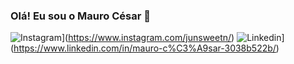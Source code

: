 ### Olá! Eu sou o Mauro César 👋

![Instagram](https://img.shields.io/badge/Instagram-E4405F?style=for-the-badge&logo=instagram&logoColor=white)](https://www.instagram.com/junsweetn/)
![Linkedin](https://img.shields.io/badge/LinkedIn-0077B5?style=for-the-badge&logo=linkedin&logoColor=white)](https://www.linkedin.com/in/mauro-c%C3%A9sar-3038b522b/)
